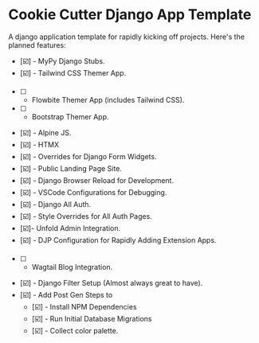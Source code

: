 # Cookie Cutter Django App Template

A django application template for rapidly kicking off projects. Here's the planned features:

- [☑️] - MyPy Django Stubs.
- [☑️] - Tailwind CSS Themer App.
- [ ] - Flowbite Themer App (includes Tailwind CSS).
- [ ] - Bootstrap Themer App.
- [☑️] - Alpine JS.
- [☑️] - HTMX
- [☑️] - Overrides for Django Form Widgets.
- [☑️] - Public Landing Page Site.
- [☑️] - Django Browser Reload for Development.
- [☑️] - VSCode Configurations for Debugging.
- [☑️] - Django All Auth.
- [☑️] - Style Overrides for All Auth Pages.
- [☑️]- Unfold Admin Integration.
- [☑️] - DJP Configuration for Rapidly Adding Extension Apps.
- [ ] - Wagtail Blog Integration.
- [☑️] - Django Filter Setup (Almost always great to have).
- [☑️] - Add Post Gen Steps to
    - [☑️] - Install NPM Dependencies
    - [☑️] - Run Initial Database Migrations
    - [☑️] - Collect color palette.